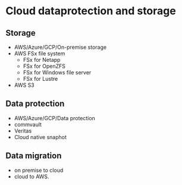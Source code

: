 # Cloud dataprotection and storage 

## Storage 
- AWS/Azure/GCP/On-premise storage
- AWS FSx file system
  - FSx for Netapp
  - FSx for OpenZFS
  - FSx for Windows file server
  - FSx for Lustre
- AWS S3 

## Data protection
- AWS/Azure/GCP/Data protection 
- commvault 
- Veritas 
- Cloud native snaphot

## Data migration 
- on premise to cloud
- cloud to AWS.
